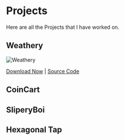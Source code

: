 # Projects
Here are all the Projects that I have worked on. <br />

## Weathery

![Weathery](https://aryanshdev.github.io/Weathery/images/Weathery-opg.webp)

[Download Now](https://play.google.com/store/apps/details?id=com.CPLLabs.weathery&hl=en-US)
| [Source Code](https://github.com/cpllabs/Weathery_Source_Code/)

## CoinCart
## SliperyBoi
## Hexagonal Tap
